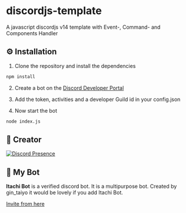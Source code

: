 # discordjs-template
A javascript discordjs v14 template with Event-, Command- and Components Handler

## ⚙️ Installation
1. Clone the repository and install the dependencies
```bash
npm install
``` 

2. Create a bot on the [Discord Developer Portal](https://discord.com/developers/applications)

3. Add the token, activities and a developer Guild id in your config.json

4. Now start the bot
```bash
node index.js
```

## 📖 Creator
[![Discord Presence](https://lanyard.cnrad.dev/api/758977035824922624)](https://discord.com/users/758977035824922624)

## 🤖 My Bot
**Itachi Bot** is a verified discord bot. It is a multipurpose bot.
Created by gin_taiyo it would be lovely if you add Itachi Bot.

[Invite from here](https://discord.com/oauth2/authorize?client_id=893357016196714506&permissions=8&scope=applications.commands%20bot)

